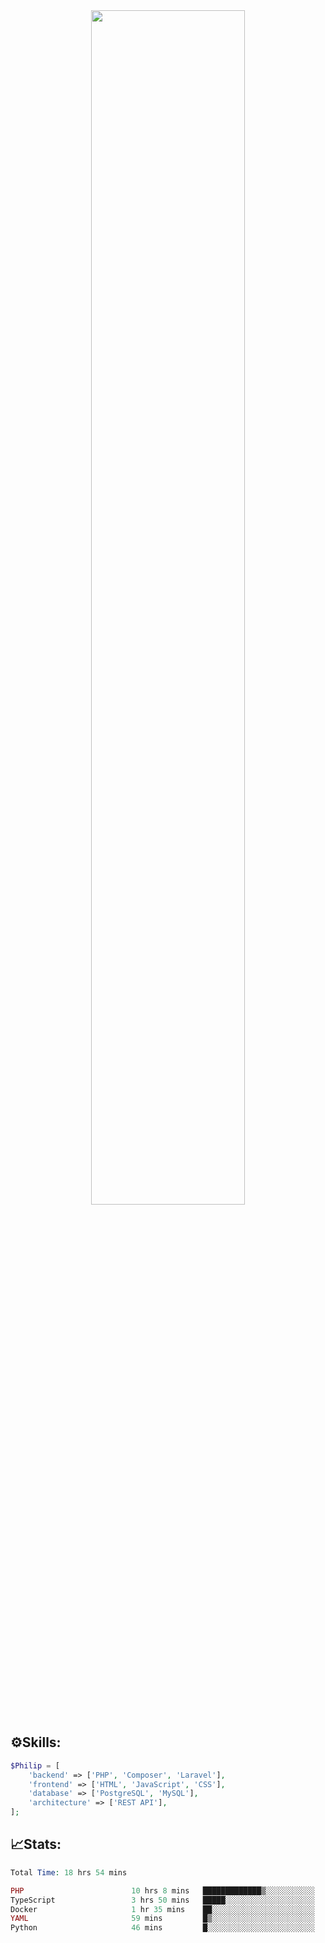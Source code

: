 <div align="center">
<img src="https://readme-typing-svg.demolab.com?font=Inconsolata&weight=500&size=50&duration=4000&pause=300&color=A7A459&center=true&vCenter=true&multiline=true&repeat=false&random=false&width=1300&height=140&lines=Hello,+Привет;I'm+Philip+a+beginner+backend+developer+in+php" width="70%" />
</div>

## ⚙️Skills:
```php
$Philip = [
    'backend' => ['PHP', 'Composer', 'Laravel'],
    'frontend' => ['HTML', 'JavaScript', 'CSS'],
    'database' => ['PostgreSQL', 'MySQL'],
    'architecture' => ['REST API'],
];
```
## 📈Stats:
<!--START_SECTION:waka-->

```PHP
Total Time: 18 hrs 54 mins

PHP                        10 hrs 8 mins   █████████████▒░░░░░░░░░░░   53.54 %
TypeScript                 3 hrs 50 mins   █████░░░░░░░░░░░░░░░░░░░░   20.31 %
Docker                     1 hr 35 mins    ██░░░░░░░░░░░░░░░░░░░░░░░   08.44 %
YAML                       59 mins         █▒░░░░░░░░░░░░░░░░░░░░░░░   05.20 %
Python                     46 mins         █░░░░░░░░░░░░░░░░░░░░░░░░   04.06 %
```

<!--END_SECTION:waka-->

